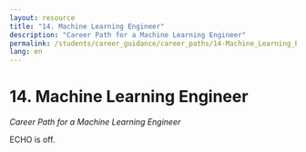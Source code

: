 ```yaml
---
layout: resource
title: "14. Machine Learning Engineer"
description: "Career Path for a Machine Learning Engineer"
permalink: /students/career_guidance/career_paths/14-Machine_Learning_Engineer/
lang: en
---
```


# 14. Machine Learning Engineer

*Career Path for a Machine Learning Engineer*

ECHO is off.
